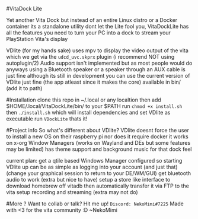 #VitaDock Lite

Yet another Vita Dock but instead of an entire Linux distro or a Docker container its a standalone utility
dont let the Lite fool you, VitaDockLite has all the features you need to turn your PC into a dock to stream your PlayStation Vita's display

VDlite (for my hands sake) uses mpv to display the video output of the vita which we get via the `udcd_uvc.skprx` plugin (i recommend NOT using autoplugin/2)
Audio support isn't implemented but as most people would do anyways using a Bluetooth speaker or a speaker through an AUX cable is just fine
although its still in development you can use the current version of VDlite just fine (the app atleast since it makes the core) available in bin/ (add it to path)


#Installation
clone this repo in ~/.local or any localtion then add $HOME/.local/VitaDockLite/bin/ to your $PATH
run `chmod +x install.sh` then `./install.sh` which will install dependencies and set VDlite as executable
run `VDockLite`
thats it!


#Project info
So what's different about VDlite?
VDlite doesnt force the user to install a new OS on their raspberry pi nor does it require docker
it works on x-org Window Managers (works on Wayland and DEs but some features may be limited)
has theme support and background music for that dock feel

current plan:
get a qtile based Windows Manager configured so starting VDlite up can be as simple as logging into your account (and just that) (change your graphical session to return to your DE/WM/GUI)
get bluetooth audio to work (extra but nice to have)
setup a store like interface to download homebrew off vitadb then automatically transfer it via FTP to the vita
setup recording and streaming (extra may not do)


#More ?
Want to collab or talk? Hit me up! `Discord: NekoMimi#7225`
Made with <3 for the vita community :D
~NekoMimi
